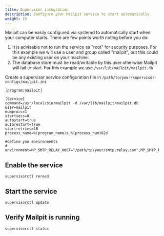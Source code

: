 ```yaml
---
title: Supervisor integration
description: Configure your Mailpit service to start automatically
weight: 15
---
```


Mailpit can be easily configured via systemd to automatically start when your computer starts. 
There are few points worth noting before you do:
1. It is advisable not to run the service as "root" for security purposes. For this example we will use a user and group called "mailpit", but this could be any existing user on your machine.
2. The database store must be read/writable by this user otherwise Mailpit will fail to start. For this example we use `/var/lib/mailpit/mailpit.db`


Create a supervisor service configuration file in `/path/to/your/supervisor-configs/mailpit.ini`

```shell
[program:mailpit]

[Service]
command=/usr/local/bin/mailpit -d /var/lib/mailpit/mailpit.db
user=mailpit
numprocs=1
startsecs=0
autostart=true
autorestart=true
startretries=10
process_name=%(program_name)s_%(process_num)02d

#define you environments
# environment=MP_SMTP_RELAY_HOST="/path/tp/your/smtp.relay.com",MP_SMTP_RELAY_PORT="587"

```

## Enable the service

```shell
supervisorctl reread
```

## Start the service

```shell
supervisorctl update
```


## Verify Mailpit is running

```shell
supervisorctl status
```
